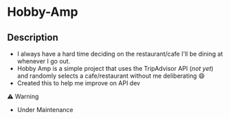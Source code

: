 # Hobby-Amp

## Description
- I always have a hard time deciding on the restaurant/cafe I'll be dining at whenever I go out. 
- Hobby Amp is a simple project that uses the TripAdvisor API (_not yet_) and randomly selects a cafe/restaurant without me deliberating :smile: 
- Created this to help me improve on API dev

⚠️ Warning
- Under Maintenance

